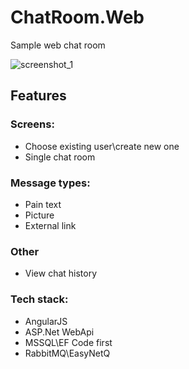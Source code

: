 # ChatRoom.Web

Sample web chat room

![screenshot_1](https://cloud.githubusercontent.com/assets/9448652/18148576/0fb4ed68-6fe3-11e6-9a5c-61eae8723579.png)


## Features

### Screens:

* Choose existing user\create new one
* Single chat room
 
### Message types:

* Pain text
* Picture
* External link

### Other

* View chat history

### Tech stack:

* AngularJS
* ASP.Net WebApi
* MSSQL\EF Code first
* RabbitMQ\EasyNetQ

